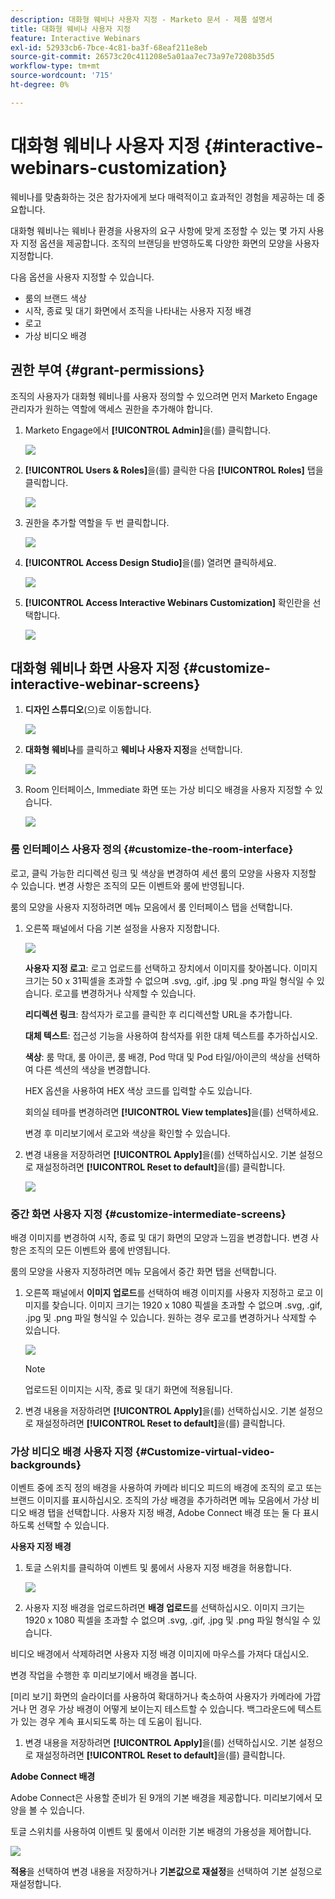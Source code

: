 ```yaml
---
description: 대화형 웨비나 사용자 지정 - Marketo 문서 - 제품 설명서
title: 대화형 웨비나 사용자 지정
feature: Interactive Webinars
exl-id: 52933cb6-7bce-4c81-ba3f-68eaf211e8eb
source-git-commit: 26573c20c411208e5a01aa7ec73a97e7208b35d5
workflow-type: tm+mt
source-wordcount: '715'
ht-degree: 0%

---
```


# 대화형 웨비나 사용자 지정 {#interactive-webinars-customization}

웨비나를 맞춤화하는 것은 참가자에게 보다 매력적이고 효과적인 경험을 제공하는 데 중요합니다.

대화형 웨비나는 웨비나 환경을 사용자의 요구 사항에 맞게 조정할 수 있는 몇 가지 사용자 지정 옵션을 제공합니다. 조직의 브랜딩을 반영하도록 다양한 화면의 모양을 사용자 지정합니다.

다음 옵션을 사용자 지정할 수 있습니다.

* 룸의 브랜드 색상
* 시작, 종료 및 대기 화면에서 조직을 나타내는 사용자 지정 배경
* 로고
* 가상 비디오 배경

## 권한 부여 {#grant-permissions}

조직의 사용자가 대화형 웨비나를 사용자 정의할 수 있으려면 먼저 Marketo Engage 관리자가 원하는 역할에 액세스 권한을 추가해야 합니다.

1. Marketo Engage에서 **[!UICONTROL Admin]**&#x200B;을(를) 클릭합니다.

   ![](assets/interactive-webinars-customization-1.png)

1. **[!UICONTROL Users & Roles]**&#x200B;을(를) 클릭한 다음 **[!UICONTROL Roles]** 탭을 클릭합니다.

   ![](assets/interactive-webinars-customization-2.png)

1. 권한을 추가할 역할을 두 번 클릭합니다.

   ![](assets/interactive-webinars-customization-3.png)

1. **[!UICONTROL Access Design Studio]**&#x200B;을(를) 열려면 클릭하세요.

   ![](assets/interactive-webinars-customization-4.png)

1. **[!UICONTROL Access Interactive Webinars Customization]** 확인란을 선택합니다.

   ![](assets/interactive-webinars-customization-5.png)

## 대화형 웨비나 화면 사용자 지정 {#customize-interactive-webinar-screens}

1. **디자인 스튜디오**(으)로 이동합니다.

   ![](assets/interactive-webinars-customization-6.png)

1. **대화형 웨비나**&#x200B;를 클릭하고 **웨비나 사용자 지정**&#x200B;을 선택합니다.

   ![](assets/interactive-webinars-customization-7.png)

1. Room 인터페이스, Immediate 화면 또는 가상 비디오 배경을 사용자 지정할 수 있습니다.

   ![](assets/interactive-webinars-customization-8.png)

### 룸 인터페이스 사용자 정의 {#customize-the-room-interface}

로고, 클릭 가능한 리디렉션 링크 및 색상을 변경하여 세션 룸의 모양을 사용자 지정할 수 있습니다. 변경 사항은 조직의 모든 이벤트와 룸에 반영됩니다.

룸의 모양을 사용자 지정하려면 메뉴 모음에서 룸 인터페이스 탭을 선택합니다.

1. 오른쪽 패널에서 다음 기본 설정을 사용자 지정합니다.

   ![](assets/interactive-webinars-customization-9.png)

   **사용자 지정 로고**: 로고 업로드를 선택하고 장치에서 이미지를 찾아봅니다. 이미지 크기는 50 x 31픽셀을 초과할 수 없으며 .svg, .gif, .jpg 및 .png 파일 형식일 수 있습니다. 로고를 변경하거나 삭제할 수 있습니다.

   **리디렉션 링크**: 참석자가 로고를 클릭한 후 리디렉션할 URL을 추가합니다.

   **대체 텍스트**: 접근성 기능을 사용하여 참석자를 위한 대체 텍스트를 추가하십시오.

   **색상**: 룸 막대, 룸 아이콘, 룸 배경, Pod 막대 및 Pod 타일/아이콘의 색상을 선택하여 다른 섹션의 색상을 변경합니다.

   HEX 옵션을 사용하여 HEX 색상 코드를 입력할 수도 있습니다.

   회의실 테마를 변경하려면 **[!UICONTROL View templates]**&#x200B;을(를) 선택하세요.

   변경 후 미리보기에서 로고와 색상을 확인할 수 있습니다.

1. 변경 내용을 저장하려면 **[!UICONTROL Apply]**&#x200B;을(를) 선택하십시오. 기본 설정으로 재설정하려면 **[!UICONTROL Reset to default]**&#x200B;을(를) 클릭합니다.

   ![](assets/interactive-webinars-customization-10.png)

### 중간 화면 사용자 지정 {#customize-intermediate-screens}

배경 이미지를 변경하여 시작, 종료 및 대기 화면의 모양과 느낌을 변경합니다. 변경 사항은 조직의 모든 이벤트와 룸에 반영됩니다.

룸의 모양을 사용자 지정하려면 메뉴 모음에서 중간 화면 탭을 선택합니다.

1. 오른쪽 패널에서 **이미지 업로드**&#x200B;를 선택하여 배경 이미지를 사용자 지정하고 로고 이미지를 찾습니다. 이미지 크기는 1920 x 1080 픽셀을 초과할 수 없으며 .svg, .gif, .jpg 및 .png 파일 형식일 수 있습니다. 원하는 경우 로고를 변경하거나 삭제할 수 있습니다.

   ![](assets/interactive-webinars-customization-11.png)

   >[!NOTE]
   >
   >업로드된 이미지는 시작, 종료 및 대기 화면에 적용됩니다.

1. 변경 내용을 저장하려면 **[!UICONTROL Apply]**&#x200B;을(를) 선택하십시오. 기본 설정으로 재설정하려면 **[!UICONTROL Reset to default]**&#x200B;을(를) 클릭합니다.

### 가상 비디오 배경 사용자 지정 {#Customize-virtual-video-backgrounds}

이벤트 중에 조직 정의 배경을 사용하여 카메라 비디오 피드의 배경에 조직의 로고 또는 브랜드 이미지를 표시하십시오. 조직의 가상 배경을 추가하려면 메뉴 모음에서 가상 비디오 배경 탭을 선택합니다. 사용자 지정 배경, Adobe Connect 배경 또는 둘 다 표시하도록 선택할 수 있습니다.

**사용자 지정 배경**

1. 토글 스위치를 클릭하여 이벤트 및 룸에서 사용자 지정 배경을 허용합니다.

   ![](assets/interactive-webinars-customization-12.png)

1. 사용자 지정 배경을 업로드하려면 **배경 업로드**&#x200B;를 선택하십시오. 이미지 크기는 1920 x 1080 픽셀을 초과할 수 없으며 .svg, .gif, .jpg 및 .png 파일 형식일 수 있습니다.

비디오 배경에서 삭제하려면 사용자 지정 배경 이미지에 마우스를 가져다 대십시오.

변경 작업을 수행한 후 미리보기에서 배경을 봅니다.

[미리 보기] 화면의 슬라이더를 사용하여 확대하거나 축소하여 사용자가 카메라에 가깝거나 먼 경우 가상 배경이 어떻게 보이는지 테스트할 수 있습니다. 백그라운드에 텍스트가 있는 경우 계속 표시되도록 하는 데 도움이 됩니다.

1. 변경 내용을 저장하려면 **[!UICONTROL Apply]**&#x200B;을(를) 선택하십시오. 기본 설정으로 재설정하려면 **[!UICONTROL Reset to default]**&#x200B;을(를) 클릭합니다.

**Adobe Connect 배경**

Adobe Connect은 사용할 준비가 된 9개의 기본 배경을 제공합니다. 미리보기에서 모양을 볼 수 있습니다.

토글 스위치를 사용하여 이벤트 및 룸에서 이러한 기본 배경의 가용성을 제어합니다.

![](assets/interactive-webinars-customization-13.png)

**적용**&#x200B;을 선택하여 변경 내용을 저장하거나 **기본값으로 재설정**&#x200B;을 선택하여 기본 설정으로 재설정합니다.
